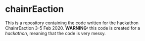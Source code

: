 # chainrEaction

This is a repository containing the code written for the hackathon ChainrEaction 3-5 Feb 2020.
**WARNING:** this code is created for a _hackathon_, meaning that the code is very messy.

